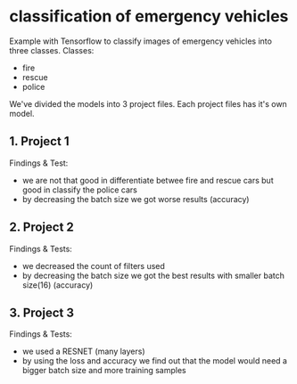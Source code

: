 # classification of emergency vehicles 

Example with Tensorflow to classify images of emergency vehicles into three classes.
Classes: 
  - fire
  - rescue
  - police
  
We've divided the models into 3 project files. Each project files has it's own model. 

## 1. Project 1

Findings & Test: 
* we are not that good in differentiate betwee fire and rescue cars but good in classify the police cars 
* by decreasing the batch size we got worse results (accuracy)

## 2. Project 2

Findings & Tests:
* we decreased the count of filters used
* by decreasing the batch size we got the best results with smaller batch size(16) (accuracy)

## 3. Project 3
Findings & Tests:
* we used a RESNET (many layers)
* by using the loss and accuracy we find out that the model would need a bigger batch size and more training samples
